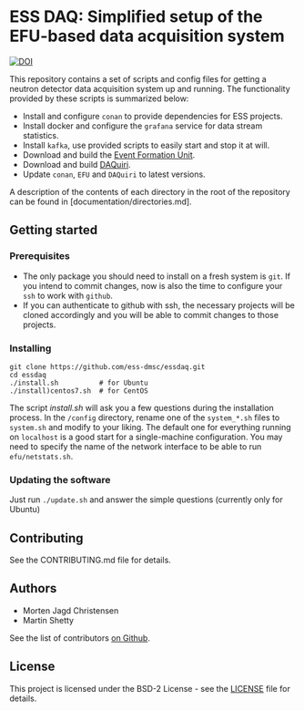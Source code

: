 # ESS DAQ: Simplified setup of the EFU-based data acquisition system

[![DOI](https://zenodo.org/badge/135150324.svg)](https://zenodo.org/badge/latestdoi/135150324)

This repository contains a set of scripts and config files for getting a neutron detector data acquisition system up and running. The functionality provided by these scripts is summarized below:

- Install and configure `conan` to provide dependencies for ESS projects.
- Install docker and configure the `grafana` service for data stream statistics.
- Install `kafka`, use provided scripts to easily start and stop it at will.
- Download and build the [Event Formation Unit](https://github.com/ess-dmsc/event-formation-unit).
- Download and build [DAQuiri](https://github.com/ess-dmsc/daquiri).
- Update `conan`, `EFU` and `DAQuiri` to latest versions.

A description of the contents of each directory in the root of the repository can be found in [documentation/directories.md].


## Getting started

### Prerequisites

 * The only package you should need to install on a fresh system is `git`. If you intend to commit changes, now is also the time to configure your `ssh` to work with `github`.
 * If you can authenticate to github with ssh, the necessary projects will be cloned accordingly and you will be able to commit changes to those projects. 

### Installing

```
git clone https://github.com/ess-dmsc/essdaq.git
cd essdaq
./install.sh          # for Ubuntu
./install)centos7.sh  # for CentOS 
```

The script *install.sh* will ask you a few questions during the installation process.
In the `/config` directory, rename one of the `system_*.sh` files to `system.sh` and modify to your liking. The default one for everything running
on `localhost` is a good start for a single-machine configuration. You may need to specify the name of the network interface to be able
to run `efu/netstats.sh`.

### Updating the software

Just run `./update.sh` and answer the simple questions (currently only for Ubuntu)

## Contributing

See the CONTRIBUTING.md file for details.

## Authors

* Morten Jagd Christensen
* Martin Shetty

See the list of contributors [on Github](https://github.com/ess-dmsc/essdaq/graphs/contributors).

## License

This project is licensed under the BSD-2 License - see the [LICENSE](LICENSE) file for details.
